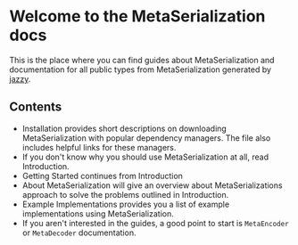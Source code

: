 # Welcome to the MetaSerialization docs

This is the place where you can find guides about MetaSerialization and documentation for all public types from MetaSerialization generated by [jazzy](https://github.com/realm/jazzy).

## Contents
 - Installation provides short descriptions on downloading MetaSerialization with popular dependency managers. The file also includes helpful links for these managers.
 - If you don't know why you should use MetaSerialization at all, read Introduction.
 - Getting Started continues from Introduction
 - About MetaSerialization will give an overview about MetaSerializations approach to solve the problems outlined in Introduction.
 - Example Implementations provides you a list of example implementations using MetaSerialization.
 - If you aren't interested in the guides, a good point to start is `MetaEncoder` or `MetaDecoder` documentation.
